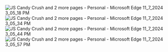 ![JS Candy Crush and 2 more pages - Personal - Microsoft​ Edge 11_7_2024 3_05_18 PM](https://github.com/user-attachments/assets/d0e5950b-7374-4ad4-8d6c-d2f3bf7a01cd)
![JS Candy Crush and 2 more pages - Personal - Microsoft​ Edge 11_7_2024 3_05_34 PM](https://github.com/user-attachments/assets/1bc50b97-fea0-440f-bd78-eac3f797ccc4)
![JS Candy Crush and 2 more pages - Personal - Microsoft​ Edge 11_7_2024 3_05_44 PM](https://github.com/user-attachments/assets/916d4150-76a5-48da-8ffa-e7ee4ab90cba)
![JS Candy Crush and 2 more pages - Personal - Microsoft​ Edge 11_7_2024 3_05_57 PM](https://github.com/user-attachments/assets/de2f0b00-88b0-4509-9f71-4b763a74c599)
